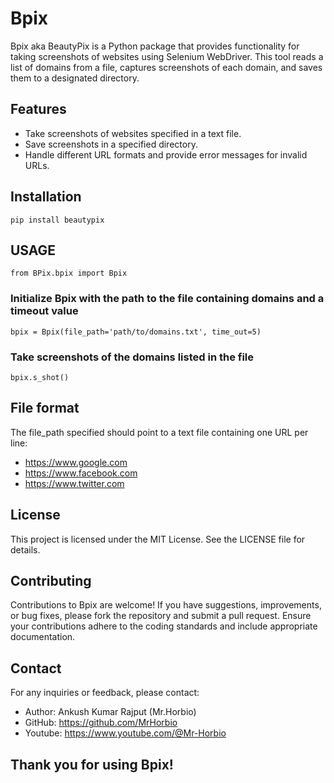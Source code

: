 # Bpix

Bpix aka BeautyPix is a Python package that provides functionality for taking screenshots of websites using Selenium WebDriver. This tool reads a list of domains from a file, captures screenshots of each domain, and saves them to a designated directory.

## Features

- Take screenshots of websites specified in a text file.
- Save screenshots in a specified directory.
- Handle different URL formats and provide error messages for invalid URLs.

## Installation

` pip install beautypix `



## USAGE

` from BPix.bpix import Bpix `

 ### Initialize Bpix with the path to the file containing domains and a timeout value 
` bpix = Bpix(file_path='path/to/domains.txt', time_out=5) `

 ### Take screenshots of the domains listed in the file 
` bpix.s_shot() ` 



## File format

The file_path specified should point to a text file containing one URL per line:
* https://www.google.com
* https://www.facebook.com
* https://www.twitter.com

## License

This project is licensed under the MIT License. See the LICENSE file for details.

## Contributing

Contributions to Bpix are welcome! If you have suggestions, improvements, or bug fixes, please fork the repository and submit a pull request. Ensure your contributions adhere to the coding standards and include appropriate documentation.

## Contact
For any inquiries or feedback, please contact:

* Author: Ankush Kumar Rajput (Mr.Horbio)
* GitHub: https://github.com/MrHorbio
* Youtube: https://www.youtube.com/@Mr-Horbio



## Thank you for using Bpix!





